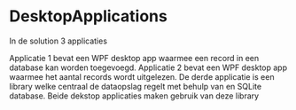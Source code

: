# DesktopApplications

In de solution 3 applicaties

Applicatie 1 bevat een WPF desktop app waarmee een record in een database kan worden toegevoegd. Applicatie 2 bevat een WPF desktop app waarmee het aantal records wordt uitgelezen. De derde applicatie is een library welke centraal de dataopslag regelt met behulp van en SQLite database. Beide dekstop applicaties maken gebruik van deze library
